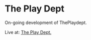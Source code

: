 # The Play Dept

On-going development of ThePlaydept.

Live at: [The Play Dept.](https://www.theplaydept.com/) 
